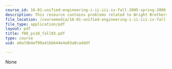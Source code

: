 ```yaml
---
course_id: 16-01-unified-engineering-i-ii-iii-iv-fall-2005-spring-2006
description: This resource contains problems related to Wright Brothers wind tunnel.
file_location: /coursemedia/16-01-unified-engineering-i-ii-iii-iv-fall-2005-spring-2006/a0a7db4ef99a41bb644e4e03a0cadddf_f08_ps10_fall03.pdf
file_type: application/pdf
layout: pdf
title: f08_ps10_fall03.pdf
type: course
uid: a0a7db4ef99a41bb644e4e03a0cadddf

---
```

None